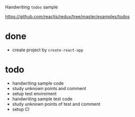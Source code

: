 Handwriting `todos` sample

https://github.com/reactjs/redux/tree/master/examples/todos

# done

* create project by `create-react-app`

# todo

* handwriting sample code
* study unknown points and comment
* setup test enviroment
* handwriting sample test code
* study unknown points of test and comment
* setup CI

